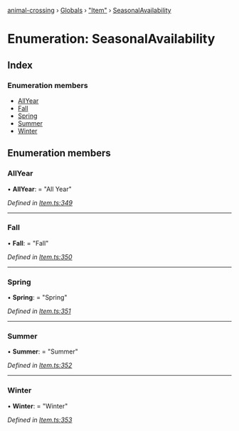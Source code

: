 [animal-crossing](../README.md) › [Globals](../globals.md) › ["Item"](../modules/_item_.md) › [SeasonalAvailability](_item_.seasonalavailability.md)

# Enumeration: SeasonalAvailability

## Index

### Enumeration members

* [AllYear](_item_.seasonalavailability.md#allyear)
* [Fall](_item_.seasonalavailability.md#fall)
* [Spring](_item_.seasonalavailability.md#spring)
* [Summer](_item_.seasonalavailability.md#summer)
* [Winter](_item_.seasonalavailability.md#winter)

## Enumeration members

###  AllYear

• **AllYear**: = "All Year"

*Defined in [Item.ts:349](https://github.com/Norviah/animal-crossing/blob/a6bd02a/module/types/Item.ts#L349)*

___

###  Fall

• **Fall**: = "Fall"

*Defined in [Item.ts:350](https://github.com/Norviah/animal-crossing/blob/a6bd02a/module/types/Item.ts#L350)*

___

###  Spring

• **Spring**: = "Spring"

*Defined in [Item.ts:351](https://github.com/Norviah/animal-crossing/blob/a6bd02a/module/types/Item.ts#L351)*

___

###  Summer

• **Summer**: = "Summer"

*Defined in [Item.ts:352](https://github.com/Norviah/animal-crossing/blob/a6bd02a/module/types/Item.ts#L352)*

___

###  Winter

• **Winter**: = "Winter"

*Defined in [Item.ts:353](https://github.com/Norviah/animal-crossing/blob/a6bd02a/module/types/Item.ts#L353)*
